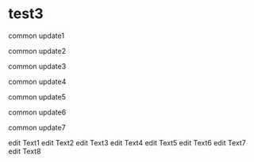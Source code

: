 # test3

common update1

common update2

common update3

common update4

common update5

common update6

common update7

edit Text1
edit Text2
edit Text3
edit Text4
edit Text5
edit Text6
edit Text7
edit Text8
